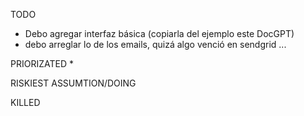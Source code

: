 

TODO
* Debo agregar interfaz básica (copiarla del ejemplo este DocGPT)
* debo arreglar lo de los emails, quizá algo venció en sendgrid ...

PRIORIZATED
* 

RISKIEST ASSUMTION/DOING

KILLED